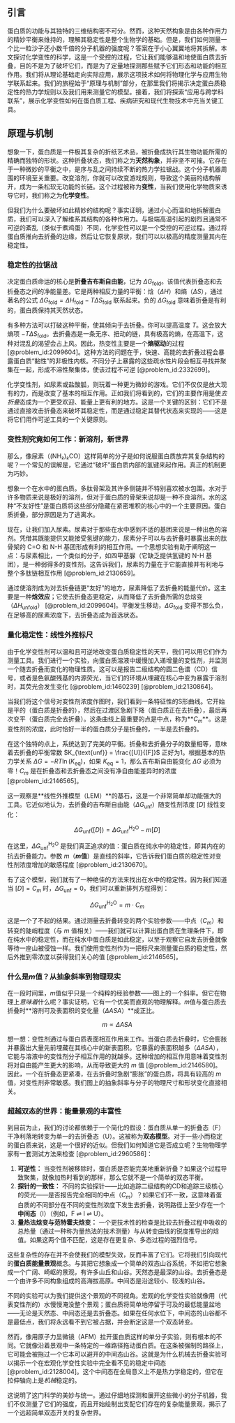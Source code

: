 ## 引言
蛋白质的功能与其独特的三维结构密不可分。然而，这种天然构象是由各种作用力的精妙平衡来维持的，理解其稳定性是整个生物学的基础。但是，我们如何测量一个比一粒沙子还小数千倍的分子机器的强度呢？答案在于小心翼翼地将其拆解。本文探讨化学变性的科学，这是一个受控的过程，它让我们能够温和地使蛋白质去折叠，目的不是为了破坏它们，而是为了定量地探测那些赋予它们形态和功能的相互作用。我们将从理论基础走向实际应用，展示这项技术如何将物理化学与应用生物学联系起来。我们的旅程始于“原理与机制”部分，在那里我们将揭示决定蛋白质稳定性的热力学规则以及我们用来测量它的模型。接着，我们将探索“应用与跨学科联系”，展示化学变性如何在蛋白质工程、疾病研究和现代生物技术中充当关键工具。

## 原理与机制

想象一下，蛋白质是一件极其复杂的折纸艺术品，被折叠成执行其生物功能所需的精确而独特的形状。这种折叠状态，我们称之为**天然构象**，并非坚不可摧。它存在于一种微妙的平衡之中，是序与乱之间持续不断的热力学拉锯战。这个分子机器周围的环境至关重要。改变溶剂，你就可以改变游戏规则，导致这个美丽的结构解开，成为一条松软无功能的长链。这个过程被称为**变性**，当我们使用化学物质来诱导它时，我们称之为**化学变性**。

但我们为什么要破坏如此精妙的结构呢？事实证明，通过小心而温和地拆解蛋白质，我们可以深入了解维系其结构的各种作用力。与极端高温引起的剧烈且通常不可逆的紊乱（类似于煮鸡蛋）不同，化学变性可以是一个受控的可逆过程。通过将蛋白质推向去折叠的边缘，然后让它恢复原状，我们可以以极高的精度测量其内在稳定性。

### 稳定性的拉锯战

决定蛋白质命运的核心是**折叠吉布斯自由能**，记为 $\Delta G_{\text{fold}}$。该值代表折叠态和去折叠态之间的净能量差。它是两种相反力量的平衡：焓（$\Delta H$）和熵（$\Delta S$），通过著名的公式 $\Delta G_{\text{fold}} = \Delta H_{\text{fold}} - T\Delta S_{\text{fold}}$ 联系起来。负的 $\Delta G_{\text{fold}}$ 意味着折叠是有利的，蛋白质保持其天然状态。

有多种方法可以打破这种平衡，使其倾向于去折叠。你可以提高温度 $T$。这会放大熵项 $-T\Delta S_{\text{fold}}$。去折叠态是一条无序、扭动的链，具有极高的熵，在高温下，这种对混乱的渴望会占上风。因此，热变性主要是一个**熵驱动**的过程 [@problem_id:2099604]。这种方法的问题在于，快速、高能的去折叠过程会暴露蛋白质“黏性”的非极性内核。不同分子上暴露的这些疏水性片段会相互寻找并聚集在一起，形成不溶性聚集体，使该过程不可逆 [@problem_id:2332699]。

化学变性剂，如尿素或盐酸胍，则玩着一种更为微妙的游戏。它们不仅仅是放大现有的力，而是改变了基本的相互作用。正如我们将看到的，它们的主要作用是使*去折叠*态成为一个更受欢迎、能量上更有利的地方。这是一个关键的区别：它们不是通过直接攻击折叠态来破坏其稳定性，而是通过稳定其替代状态来实现的——这是将它们用作可逆工具的一个关键原则。

### 变性剂究竟如何工作：新溶剂，新世界

那么，像尿素（(NH₂)₂CO）这样简单的分子是如何说服蛋白质放弃其复杂结构的呢？一个常见的误解是，它通过“破坏”蛋白质内部的氢键来起作用。真正的机制更为巧妙。

想象一个在水中的蛋白质。多肽骨架及其许多侧链并不特别喜欢被水包围。水对于许多物质来说是极好的溶剂，但对于蛋白质的骨架来说却是一种不良溶剂。水的这种“不友好性”是蛋白质将这些部分隐藏在紧密堆积的核心中的一个主要原因。蛋白质折叠，部分原因是为了逃离水。

现在，让我们加入尿素。尿素对于那些在水中感到不适的基团来说是一种出色的溶剂。凭借其既能提供又能接受氢键的能力，尿素分子可以与去折叠时暴露出来的肽骨架的 C=O 和 N-H 基团形成有利的相互作用。一个思想实验有助于阐明这一点：与尿素相比，一个类似的分子，如四甲基脲（它缺乏提供氢键的 N-H 基团），是一种弱得多的变性剂。这告诉我们，尿素的力量在于它能直接并有利地与整个多肽链相互作用 [@problem_id:2130659]。

通过使溶剂成为对去折叠链更“友好”的地方，尿素降低了去折叠的能量代价。这主要是一种**焓效应**；它使去折叠态更稳定，从而降低了去折叠所需的总焓变（$\Delta H_{\text{unfold}}$） [@problem_id:2099604]。平衡发生移动，$\Delta G_{\text{fold}}$ 变得不那么负，在足够高的尿素浓度下，去折叠态成为首选状态。

### 量化稳定性：线性外推标尺

由于化学变性剂可以温和且可逆地改变蛋白质稳定性的天平，我们可以用它们作为测量工具。我们进行一个实验，向蛋白质溶液中缓慢加入递增量的变性剂，并监测一个随去折叠而变化的物理性质。这可以是报告二级结构的圆二色谱（CD）信号，或者是色氨酸残基的内源荧光，当它们的环境从埋藏在核心中变为暴露于溶剂时，其荧光会发生变化 [@problem_id:1460239] [@problem_id:2130864]。

当我们将这个信号对变性剂浓度作图时，我们看到一条特征性的S形曲线。它开始是平的（蛋白质是折叠的），然后在过渡区急剧下降（蛋白质正在去折叠），最后再次变平（蛋白质完全去折叠）。这条曲线上最重要的点是中点，称为**$C_m$**。这是变性剂的浓度，此时恰好一半的蛋白质分子是折叠的，一半是去折叠的。

在这个独特的点上，系统达到了完美的平衡。折叠和去折叠分子的数量相等，意味着去折叠的平衡常数 $K_{\text{unf}} = \frac{[U]}{[F]}$ 正好为1。根据基本的热力学关系 $\Delta G = -RT \ln(K_{\text{eq}})$，如果 $K_{\text{eq}} = 1$，那么吉布斯自由能变化 $\Delta G$ 必须为零！$C_m$ 是在折叠态和去折叠态之间没有净自由能差异时的浓度 [@problem_id:2146565]。

这一观察是**线性外推模型（LEM）**的基石，这是一个非常简单却功能强大的工具。它近似地认为，去折叠的吉布斯自由能（$\Delta G_{\text{unf}}$）随变性剂浓度 $[D]$ 线性变化：

$$
\Delta G_{\text{unf}}([D]) = \Delta G_{\text{unf}}^{\text{H}_2\text{O}} - m[D]
$$

在这里，$\Delta G_{\text{unf}}^{\text{H}_2\text{O}}$ 是我们真正追求的值：蛋白质在纯水中的稳定性，即其内在的抗去折叠能力。参数 $m$（**$m$值**）是直线的斜率，它告诉我们蛋白质的稳定性对变性剂浓度增加的敏感程度 [@problem_id:2130670]。

有了这个模型，我们就有了一种绝佳的方法来找出在水中的稳定性。因为我们知道当 $[D] = C_m$ 时，$\Delta G_{\text{unf}} = 0$，我们可以重新排列方程得到：

$$
\Delta G_{\text{unf}}^{\text{H}_2\text{O}} = m \cdot C_m
$$

这是一个了不起的结果。通过测量去折叠转变的两个实验参数——中点（$C_m$）和转变的陡峭程度（与 $m$ 值相关）——我们就可以计算出蛋白质在生理条件下，即在纯水中的稳定性，而在纯水中蛋白质是如此稳定，以至于观察它自发去折叠就像等待一座山被侵蚀一样。我们使用变性剂作为一把标尺来测量蛋白质的稳定性，然后外推到零浓度以获得我们关心的值 [@problem_id:2146565]。

### 什么是$m$值？从抽象斜率到物理现实

在一段时间里，$m$值似乎只是一个纯粹的经验参数——图上的一个斜率。但它在物理上*意味着*什么呢？事实证明，它有一个优美而直观的物理解释。$m$值与蛋白质去折叠时**溶剂可及表面积的变化量（$\Delta ASA$）**成正比。

$$
m \propto \Delta ASA
$$

想一想：变性剂通过与蛋白质表面相互作用来工作。当蛋白质去折叠时，它会膨胀并暴露出大量先前埋藏在其核心中的新表面积。它暴露的表面积越多（$\Delta ASA$），它能与溶液中的变性剂分子相互作用的就越多。这种增加的相互作用意味着变性剂将对自由能产生更大的影响，从而导致更大的 $m$ 值 [@problem_id:2146580]。因此，一个在折叠态更紧凑，在去折叠时急剧“膨胀”的蛋白质，将具有较高的 $m$ 值，对变性剂非常敏感。我们图上的抽象斜率与分子的物理尺寸和形状变化直接相关。

### 超越双态的世界：能量景观的丰富性

到目前为止，我们的讨论都依赖于一个简化的假设：蛋白质从单一的折叠态（F）干净利落地转变为单一的去折叠态（U）。这被称为**双态模型**。对于一些小而稳定的蛋白质来说，这是一个很好的近似。但我们如何知道它是否成立呢？生物物理学家有一套测试方法来检查 [@problem_id:2960586]：

1.  **可逆性：** 当变性剂被移除时，蛋白质是否能完美地重新折叠？如果这个过程导致聚集，就像加热时看到的那样，那么它就不是一个简单的双态平衡。
2.  **探针的一致性：** 不同的实验探针——比如追踪二级结构的CD和追踪三级核心的荧光——是否报告完全相同的中点（$C_m$）？如果它们不一致，这意味着蛋白质的不同部分在不同的变性剂浓度下发生去折叠，说明路径上至少存在一个**中间态**（I）（例如，F $\rightleftharpoons$ I $\rightleftharpoons$ U）。
3.  **量热法焓变与范特霍夫焓变：** 一个更技术性的检查是比较去折叠过程中吸收的总热量（通过一种称为量热法的技术测量）与从转变曲线的锐度推导出的焓值。如果这两个值不匹配，这是存在更复杂、多态过程的强烈信号。

这些复杂性的存在并不会使我们的模型失效，反而丰富了它们。它将我们引向现代的**蛋白质能量景观**概念。与其把它想象成一个简单的双态山谷系统，不如把它想象成一个广阔、崎岖的景观，有许多山丘和山谷。天然态是最深的山谷。去折叠态是一个由许多不同构象组成的高海拔高原。中间态是沿途较小、较浅的山谷。

不同的实验可以为我们提供这个景观的不同视角。宏观的化学变性实验就像用（代表变性剂的）水慢慢淹没整个景观；蛋白质将简单地停留于可及的最低能量盆地——无论是天然态、中间态还是去折叠态。如果在任何水位下，中间态的山谷都不是最低点，我们将永远看不到它被占据，并会断定这是一个双态转变。

然而，像用原子力显微镜（AFM）拉开蛋白质这样的单分子实验，则有根本的不同。它就像沿着景观中一条特定的一维路径拖动蛋白质。在这条被强制的路径上，它可能会被拖过一个它本可以避开的中间态山谷。这就是为什么机械去折叠实验可以揭示一个在宏观化学变性实验中完全看不见的稳定中间态 [@problem_id:2128004]。这个中间态在全局意义上不是热力学稳定的，但它在拉伸轴向上是*机械*稳定的。

这说明了这门科学的美妙与统一。通过仔细地探测和展开这些微小的分子机器，我们不仅测量了它们的强度，而且开始绘制出支配它们存在的复杂能量景观，揭示了一个远超简单双态开关的复杂世界。

